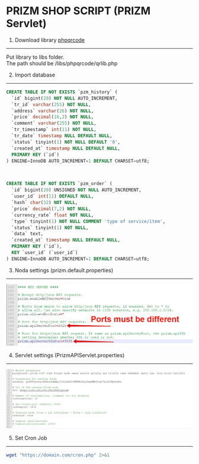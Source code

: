 PRIZM SHOP SCRIPT (PRIZM Servlet)
================

1) Download library [phpqrcode](http://phpqrcode.sourceforge.net)
-------------------------
Put library to libs folder.<br/>
The path should be /libs/phpqrcode/qrlib.php<br/>

2) Import database
-------------------------
```sql
CREATE TABLE IF NOT EXISTS `pzm_history` (
  `id` bigint(20) NOT NULL AUTO_INCREMENT,
  `tr_id` varchar(255) NOT NULL,
  `address` varchar(26) NOT NULL,
  `price` decimal(16,2) NOT NULL,
  `comment` varchar(255) NOT NULL,
  `tr_timestamp` int(11) NOT NULL,
  `tr_date` timestamp NULL DEFAULT NULL,
  `status` tinyint(1) NOT NULL DEFAULT '0',
  `created_at` timestamp NULL DEFAULT NULL,
  PRIMARY KEY (`id`)
) ENGINE=InnoDB AUTO_INCREMENT=1 DEFAULT CHARSET=utf8;
```

<br/>

```sql
CREATE TABLE IF NOT EXISTS `pzm_order` (
  `id` bigint(20) UNSIGNED NOT NULL AUTO_INCREMENT,
  `user_id` int(11) DEFAULT NULL,
  `hash` char(32) NOT NULL,
  `price` decimal(7,2) NOT NULL,
  `currency_rate` float NOT NULL,
  `type` tinyint(1) NOT NULL COMMENT 'type of service/item',
  `status` tinyint(1) NOT NULL,
  `data` text,
  `created_at` timestamp NULL DEFAULT NULL,
  PRIMARY KEY (`id`),
  KEY `user_id` (`user_id`)
) ENGINE=InnoDB AUTO_INCREMENT=1 DEFAULT CHARSET=utf8;
```

3) Noda settings (prizm.default.properties)
-------------------------
![Screen Shot](https://github.com/pavlinter/PrizmShopScript/blob/master/assets/images/prizm.default.properties.jpg?raw=true)

4) Servlet settings (PrizmAPIServlet.properties)
-------------------------
![Screen Shot](https://github.com/pavlinter/PrizmShopScript/blob/master/assets/images/PrizmAPIServlet.properties.jpg?raw=true)

5) Set Cron Job
-------------------------
```bash
wget "https://domain.com/cron.php" 2>&1
```